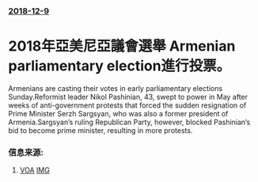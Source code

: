 ### [2018-12-9](/news/2018/12/9/index.md)

##### 
# 2018年亞美尼亞議會選舉 Armenian parliamentary election進行投票。 

Armenians are casting their votes in early parliamentary elections Sunday.Reformist leader Nikol Pashinian, 43, swept to power in May after weeks of anti-government protests that forced the sudden resignation of Prime Minister Serzh Sargsyan, who was also a former president of Armenia.Sargsyan’s ruling Republican Party, however, blocked Pashinian’s bid to become prime minister, resulting in more protests.


### 信息来源:

1. [VOA](https://www.voanews.com/a/armenia-holds-snap-election-for-parliament/4692876.html) [IMG](https://media.voltron.voanews.com/Drupal/01live-166/2019-04/47611C31-57EF-41FB-A214-DEDACD2863A9.jpg)
